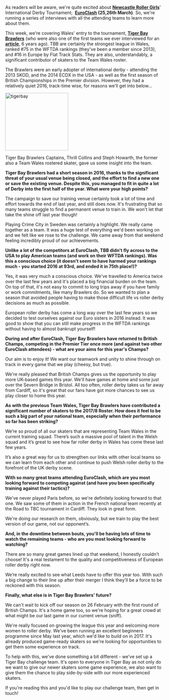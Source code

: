 <html><body><p>As readers will be aware, we're quite excited about <strong><a href="https://www.facebook.com/newcastlerollergirls/">Newcastle Roller Girls</a></strong>' International Derby Tournament;  <strong><a href="http://www.euro-clash.com/">EuroClash</a> (25,26th March)</strong>. So, we're running a series of interviews with all the attending teams to learn more about them.

This week, we're covering Wales' entry to the tournament, <strong><a href="http://www.tigerbaybrawlers.com/">Tiger Bay Brawlers</a></strong> (who were also one of the first teams we ever interviewed for an <strong><a href="https://www.scottishrollerderbyblog.com/2012/01/26/brave-new-faces-the-writers-cut/">article</a></strong>, 6 years ago). TBB are certainly the strongest league in Wales, ranked #75 in the WFTDA rankings (they've been a member since 2013), and #16 in Europe by Flat Track Stats. They are also, understandably, a significant contributor of skaters to the Team Wales roster.

The Brawlers were an early adopter of international derby - attending the 2013 SKOD, and the 2014 ECDX in the USA - as well as the first season of British Championships in the Premier division. However, they had a relatively quiet 2016, track-time wise, for reasons we'll get into below...

<img class=" size-full wp-image-13735 aligncenter" src="/2017/01/tigerbay.jpg" alt="tigerbay" width="200" height="183">

Tiger Bay Brawlers Captains, Thrill Collins and Steph Howarth, the former also a Team Wales rostered skater, gave us some insight into the team.

<strong>Tiger Bay Brawlers had a short season in 2016, thanks to the significant threat of your usual venue being closed, and the effort to find a new one or save the existing venue. Despite this, you managed to fit in quite a lot of Derby into the first half of the year. What were your high points? </strong>

The campaign to save our training venue certainly took a lot of time and effort towards the end of last year, and still does now. It's frustrating that so many teams struggle to find a permanent venue to train in. We won't let that take the shine off last year though!

Playing Crime City in Sweden was certainly a highlight. We really came together as a team. It was a huge test of everything we'd been working on and we felt like we rose to the challenge. We came away from that weekend feeling incredibly proud of our achievements.

<strong> Unlike a lot of the competitors at EuroClash, TBB didn't fly across to the USA to play American teams (and work on their WFTDA rankings). Was this a conscious choice (it doesn't seem to have harmed your rankings much - you started 2016 at 93rd, and ended it in 75th place!)? </strong>

Yes, it was very much a conscious choice. We've travelled to America twice over the last few years and it's placed a big financial burden on the team. On top of that, it's not easy to commit to long trips away if you have family or work commitments, like many Brawlers do. So we wanted to plan a season that avoided people having to make those difficult life vs roller derby decisions as much as possible.

European roller derby has come a long way over the last few years so we decided to test ourselves against our Euro sisters in 2016 instead. It was good to show that you can still make progress in the WFTDA rankings without having to almost bankrupt yourself!

<strong>During and after EuroClash, Tiger Bay Brawlers have returned to British Champs, competing in the Premier Tier once more (and against two other EuroClash attendees) - what are your aims for this year's Champs? </strong>

Our aim is to enjoy it! We want our teamwork and unity to shine through on track in every game that we play (cheesy, but true).

We're really pleased that British Champs gives us the opportunity to play more UK-based games this year. We'll have games at home and some just over the Severn Bridge in Bristol. All too often, roller derby takes us far away from Cardiff, so it's great that our fans have got more chances to see us play closer to home this year.

<strong>As with the previous Team Wales, Tiger Bay Brawlers have contributed a significant number of skaters to the 2017/8 Roster. How does it feel to be such a big part of your national team, especially when their performance so far has been striking? </strong>

We’re so proud of all our skaters that are representing Team Wales in the current training squad. There’s such a massive pool of talent in the Welsh squad and it’s great to see how far roller derby in Wales has come these last few years.

It’s also a great way for us to strengthen our links with other local teams so we can learn from each other and continue to push Welsh roller derby to the forefront of the UK derby scene.

<strong>With so many great teams attending EuroClash, which are you most looking forward to competing against (and have you been specifically training against their tactics)? </strong>

We've never played Paris before, so we're definitely looking forward to that one. We saw some of them in action in the French national team recently at the Road to TBC tournament in Cardiff. They look in great form.

We're doing our research on them, obviously, but we train to play the best version of our game, not our opponent’s.

<strong>And, in the downtime between bouts, you'll be having lots of time to watch the remaining teams - who are you most looking forward to watching?</strong>

There are so many great games lined up that weekend, I honestly couldn't choose! It's a real testament to the quality and competitiveness of European roller derby right now.

We’re really excited to see what Leeds have to offer this year too. With such a big change to their line up after their merger I think they’ll be a force to be reckoned with this season.

<strong>Finally, what else is in Tiger Bay Brawlers' future?</strong>

We can't wait to kick off our season on 26 February with the first round of British Champs. It's a home game too, so we're hoping for a great crowd at what might be our last game in our current venue (sniff).

We're really focused on growing the league this year and welcoming more women to roller derby. We've been running an excellent beginners programme since May last year, which we'd like to build on in 2017. It's already produced game-ready skaters so we're looking for opportunities to get them some experience on track.

To help with this, we've done something a bit different - we've set up a Tiger Bay challenge team. It's open to everyone in Tiger Bay as not only do we want to give our newer skaters some game experience, we also want to give them the chance to play side-by-side with our more experienced skaters.

If you're reading this and you'd like to play our challenge team, then get in touch!</p></body></html>
